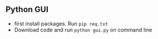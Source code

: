 ## Python GUI

- first install packages. Run `pip req.txt`
- Download code and run `python gui.py` on command line

